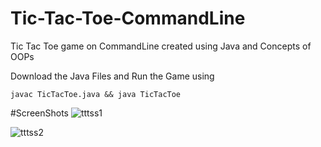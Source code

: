 # Tic-Tac-Toe-CommandLine
Tic Tac Toe game on CommandLine created using Java and Concepts of OOPs

Download the Java Files and Run the Game using 

``` javac TicTacToe.java && java TicTacToe ```

#ScreenShots
![tttss1](https://user-images.githubusercontent.com/88393756/180618426-8d1abea0-8328-47b6-bf16-9844cbe6b93f.jpg)

![tttss2](https://user-images.githubusercontent.com/88393756/180618433-98893595-e855-4ab6-a2bc-80d9a4268a43.jpg)

